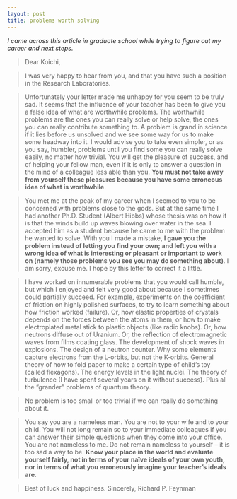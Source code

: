 ```yaml
---
layout: post
title: problems worth solving
---
```


_I came across this article in graduate school while trying to figure out my career and next steps._

> Dear Koichi,

> I was very happy to hear from you, and that you have such a position in the Research Laboratories.

> Unfortunately your letter made me unhappy for you seem to be truly sad. It seems that the influence of your teacher has been to give you a false idea of what are worthwhile problems. The worthwhile problems are the ones you can really solve or help solve, the ones you can really contribute something to. A problem is grand in science if it lies before us unsolved and we see some way for us to make some headway into it. I would advise you to take even simpler, or as you say, humbler, problems until you find some you can really solve easily, no matter how trivial. You will get the pleasure of success, and of helping your fellow man, even if it is only to answer a question in the mind of a colleague less able than you. **You must not take away from yourself these pleasures because you have some erroneous idea of what is worthwhile**.

> You met me at the peak of my career when I seemed to you to be concerned with problems close to the gods. But at the same time I had another Ph.D. Student (Albert Hibbs) whose thesis was on how it is that the winds build up waves blowing over water in the sea. I accepted him as a student because he came to me with the problem he wanted to solve. With you I made a mistake, **I gave you the problem instead of letting you find your own; and left you with a wrong idea of what is interesting or pleasant or important to work on (namely those problems you see you may do something about)**. I am sorry, excuse me. I hope by this letter to correct it a little.

> I have worked on innumerable problems that you would call humble, but which I enjoyed and felt very good about because I sometimes could partially succeed. For example, experiments on the coefficient of friction on highly polished surfaces, to try to learn something about how friction worked (failure). Or, how elastic properties of crystals depends on the forces between the atoms in them, or how to make electroplated metal stick to plastic objects (like radio knobs). Or, how neutrons diffuse out of Uranium. Or, the reflection of electromagnetic waves from films coating glass. The development of shock waves in explosions. The design of a neutron counter. Why some elements capture electrons from the L-orbits, but not the K-orbits. General theory of how to fold paper to make a certain type of child’s toy (called flexagons). The energy levels in the light nuclei. The theory of turbulence (I have spent several years on it without success). Plus all the “grander” problems of quantum theory.

> No problem is too small or too trivial if we can really do something about it.

> You say you are a nameless man. You are not to your wife and to your child. You will not long remain so to your immediate colleagues if you can answer their simple questions when they come into your office. You are not nameless to me. Do not remain nameless to yourself – it is too sad a way to be. **Know your place in the world and evaluate yourself fairly, not in terms of your naïve ideals of your own youth, nor in terms of what you erroneously imagine your teacher’s ideals are**.

> Best of luck and happiness.
Sincerely,
Richard P. Feynman

